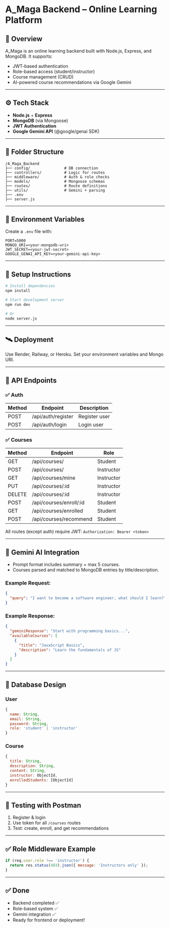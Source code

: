 
# A_Maga Backend – Online Learning Platform

## 📌 Overview

A_Maga is an online learning backend built with Node.js, Express, and MongoDB. It supports:
- JWT-based authentication
- Role-based access (student/instructor)
- Course management (CRUD)
- AI-powered course recommendations via Google Gemini

---

## ⚙️ Tech Stack

- **Node.js** + **Express**
- **MongoDB** (via Mongoose)
- **JWT Authentication**
- **Google Gemini API** (@google/genai SDK)

---

## 📁 Folder Structure

```
/A_Maga_Backend
├── config/               # DB connection
├── controllers/          # Logic for routes
├── middleware/           # Auth & role checks
├── models/               # Mongoose schemas
├── routes/               # Route definitions
├── utils/                # Gemini + parsing
├── .env
├── server.js
```

---

## 🔐 Environment Variables

Create a `.env` file with:

```
PORT=5000
MONGO_URI=<your-mongodb-uri>
JWT_SECRET=<your-jwt-secret>
GOOGLE_GENAI_API_KEY=<your-gemini-api-key>
```

---

## 🚀 Setup Instructions

```bash
# Install dependencies
npm install

# Start development server
npm run dev

# Or
node server.js
```

---

## 🛰 Deployment

Use Render, Railway, or Heroku. Set your environment variables and Mongo URI.

---

## 🔧 API Endpoints

### ✅ Auth

| Method | Endpoint            | Description    |
|--------|---------------------|----------------|
| POST   | /api/auth/register  | Register user  |
| POST   | /api/auth/login     | Login user     |

### ✅ Courses

| Method | Endpoint                     | Role        |
|--------|------------------------------|-------------|
| GET    | /api/courses/                | Student     |
| POST   | /api/courses/                | Instructor  |
| GET    | /api/courses/mine            | Instructor  |
| PUT    | /api/courses/:id             | Instructor  |
| DELETE | /api/courses/:id             | Instructor  |
| POST   | /api/courses/enroll/:id      | Student     |
| GET    | /api/courses/enrolled        | Student     |
| POST   | /api/courses/recommend       | Student     |

All routes (except auth) require JWT: `Authorization: Bearer <token>`

---

## 🤖 Gemini AI Integration

- Prompt format includes summary + max 5 courses.
- Courses parsed and matched to MongoDB entries by title/description.

### Example Request:

```json
{
  "query": "I want to become a software engineer, what should I learn?"
}
```

### Example Response:

```json
{
  "geminiResponse": "Start with programming basics...",
  "availableCourses": [
    {
      "title": "JavaScript Basics",
      "description": "Learn the fundamentals of JS"
    }
  ]
}
```

---

## 🧠 Database Design

### User

```js
{
  name: String,
  email: String,
  password: String,
  role: 'student' | 'instructor'
}
```

### Course

```js
{
  title: String,
  description: String,
  content: String,
  instructor: ObjectId,
  enrolledStudents: [ObjectId]
}
```

---

## 🧪 Testing with Postman

1. Register & login
2. Use token for all `/courses` routes
3. Test: create, enroll, and get recommendations

---

## ✅ Role Middleware Example

```js
if (req.user.role !== 'instructor') {
  return res.status(403).json({ message: 'Instructors only' });
}
```

---

## ✅ Done

- Backend completed ✅
- Role-based system ✅
- Gemini integration ✅
- Ready for frontend or deployment!
